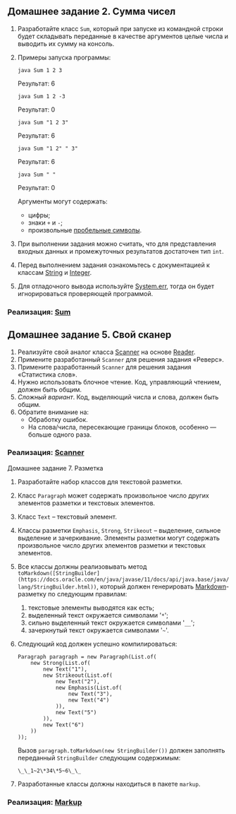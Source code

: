 Домашнее задание 2. Сумма чисел
----
1.  Разработайте класс `Sum`, который при запуске из командной строки будет складывать переданные в качестве аргументов целые числа и выводить их сумму на консоль.
2.  Примеры запуска программы:
    
    `java Sum 1 2 3`
    
    Результат: 6
    
    `java Sum 1 2 -3`
    
    Результат: 0
    
    `java Sum "1 2 3"`
    
    Результат: 6
    
    `java Sum "1 2" " 3"`
    
    Результат: 6
    
    `java Sum " "`
    
    Результат: 0
    
    Аргументы могут содержать:
    *   цифры;
    *   знаки `+` и `-`;
    *   произвольные [пробельные символы](https://docs.oracle.com/en/java/javase/17/docs/api/java.base/java/lang/Character.html#isWhitespace(char)).
3.  При выполнении задания можно считать, что для представления входных данных и промежуточных результатов достаточен тип `int`.
4.  Перед выполнением задания ознакомьтесь с документацией к классам [String](https://docs.oracle.com/en/java/javase/17/docs/api/java.base/java/lang/String.html) и [Integer](https://docs.oracle.com/en/java/javase/17/docs/api/java.base/java/lang/Integer.html).
5.  Для отладочного вывода используйте [System.err](https://docs.oracle.com/en/java/javase/17/docs/api/java.base/java/lang/System.html#err), тогда он будет игнорироваться проверяющей программой.

### Реализация: [Sum](https://github.com/AndrewDanilin/ITMO-University/tree/main/prog-intro/java-solutions/sum)

Домашнее задание 5. Свой сканер
----

1.  Реализуйте свой аналог класса [Scanner](https://docs.oracle.com/en/java/javase/17/docs/api/java.base/java/util/Scanner.html) на основе [Reader](https://docs.oracle.com/en/java/javase/17/docs/api/java.base/java/io/Reader.html).
2.  Примените разработанный `Scanner` для решения задания «Реверс».
3.  Примените разработанный `Scanner` для решения задания «Статистика слов».
4.  Нужно использовать блочное чтение. Код, управляющий чтением, должен быть общим.
5.  _Сложный вариант_. Код, выделяющий числа и слова, должен быть общим.
6.  Обратите внимание на:
    *   Обработку ошибок.
    *   На слова/числа, пересекающие границы блоков, особенно — больше одного раза.

### Реализация: [Scanner](https://github.com/AndrewDanilin/ITMO-University/tree/main/prog-intro/java-solutions/scanner)

Домашнее задание 7. Разметка

1.  Разработайте набор классов для текстовой разметки.
2.  Класс `Paragraph` может содержать произвольное число других элементов разметки и текстовых элементов.
3.  Класс `Text` – текстовый элемент.
4.  Классы разметки `Emphasis`, `Strong`, `Strikeout` – выделение, сильное выделение и зачеркивание. Элементы разметки могут содержать произвольное число других элементов разметки и текстовых элементов.
5.  Все классы должны реализовывать метод `toMarkdown([StringBuilder](https://docs.oracle.com/en/java/javase/11/docs/api/java.base/java/lang/StringBuilder.html))`, который должен генерировать [Markdown](https://ru.wikipedia.org/wiki/Markdown)\-разметку по следующим правилам:
    1.  текстовые элементы выводятся как есть;
    2.  выделенный текст окружается символами '`*`';
    3.  сильно выделенный текст окружается символами '`__`';
    4.  зачеркнутый текст окружается символами '`~`'.
6.  Следующий код должен успешно компилироваться:
    
        Paragraph paragraph = new Paragraph(List.of(
            new Strong(List.of(
                new Text("1"),
                new Strikeout(List.of(
                    new Text("2"),
                    new Emphasis(List.of(
                        new Text("3"),
                        new Text("4")
                    )),
                    new Text("5")
                )),
                new Text("6")
            ))
        ));
    
    Вызов `paragraph.toMarkdown(new StringBuilder())` должен заполнять переданный `StringBuilder` следующим содержимым:
    
        \_\_1~2\*34\*5~6\_\_
    
7.  Разработанные классы должны находиться в пакете `markup`.

### Реализация: [Markup](https://github.com/AndrewDanilin/ITMO-University/tree/main/prog-intro/java-solutions/markup)
